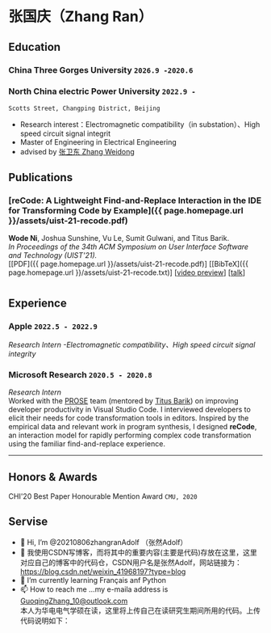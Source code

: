 # 张国庆（Zhang Ran） 


## Education
### **China Three Gorges University** `2026.9 -2020.6`
### **North China electric Power University** `2022.9 -`
```
Scotts Street, Changping District, Beijing
```
- Research interest：Electromagnetic compatibility（in substation）、High speed circuit signal integrit
- Master of Engineering in Electrical Engineering
- advised by [张卫东 Zhang Weidong ](https://electric.ncepu.edu.cn/szdw/xyjj6/dcycddgyjs/91e7cf913fef4b3f84b505ec24cef90a.htm)

## Publications

### [**reCode: A Lightweight Find-and-Replace Interaction in the IDE for Transforming Code by Example**]({{ page.homepage.url }}/assets/uist-21-recode.pdf)
**Wode Ni**, Joshua Sunshine, Vu Le, Sumit Gulwani, and Titus Barik.<br> 
_In Proceedings of the 34th ACM Symposium on User Interface Software and Technology (UIST'21)._ <br>
[[PDF]({{ page.homepage.url }}/assets/uist-21-recode.pdf)]
[[BibTeX]({{ page.homepage.url }}/assets/uist-21-recode.txt)]
[[video preview](https://youtu.be/fMdHK9UrgQ4)]
[[talk](https://youtu.be/_GQ8E7EMMws)]


#
## Experience
### **Apple** `2022.5 - 2022.9`

_Research Intern -Electromagnetic compatibility、High speed circuit signal integrity_<br>

### **Microsoft Research** `2020.5 - 2020.8`

_Research Intern_<br>
Worked with the [PROSE](https://www.microsoft.com/en-us/research/group/prose/) team (mentored by [Titus Barik](https://www.barik.net/)) on improving developer productivity in Visual Studio Code. I interviewed developers to elicit their needs for code transformation tools in editors. Inspired by the empirical data and relevant work in program synthesis, I designed **reCode**, an interaction model for rapidly performing complex code transformation using the familiar find-and-replace experience.


---

## Honors & Awards

CHI'20 Best Paper Honourable Mention Award `CMU, 2020` <br>


## Servise
- 👋 Hi, I’m @20210806zhangranAdolf （张然Adolf）
- 👀 我使用CSDN写博客，而将其中的重要内容(主要是代码)存放在这里，这里对应自己的博客中的代码仓，CSDN用户名是张然Adolf，网站链接为：https://blog.csdn.net/weixin_41968197?type=blog
- 🌱 I’m currently learning Français anf Python
- 📫 How to reach me ...my e-maila address is GuoqingZhang_10@outlook.com<br>
本人为华电电气学硕在读，这里将上传自己在读研究生期间所用的代码。上传代码说明如下：<br>


<!---
20210806zhangranAdolf/20210806zhangranAdolf is a ✨ special ✨ repository because its `README.md` (this file) appears on your GitHub profile.
You can click the Preview link to take a look at your changes.
--->

